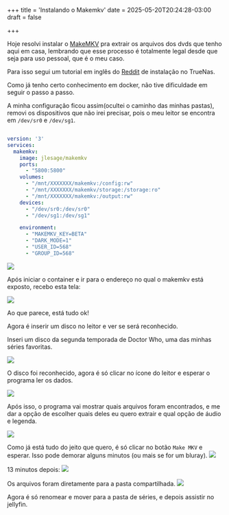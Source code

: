 +++
title = 'Instalando o Makemkv'
date = 2025-05-20T20:24:28-03:00
draft = false

+++

Hoje resolvi instalar o [MakeMKV](https://www.makemkv.com/) pra extrair os arquivos dos dvds que tenho aqui em casa, lembrando que esse processo é totalmente legal desde que seja para uso pessoal, que é o meu caso.

Para isso segui um tutorial em inglês do [Reddit](https://www.reddit.com/r/truenas/comments/1hlrtvp/guide_for_makemkv_installation_on_truenas_scale/) de instalação no TrueNas.

Como já tenho certo conhecimento em docker, não tive dificuldade em seguir o passo a passo.

A minha configuração ficou assim(ocultei o caminho das minhas pastas), removi os dispositivos que não irei precisar, pois o meu leitor se encontra em `/dev/sr0` e `/dev/sg1`.

```yaml

version: '3'
services:
  makemkv:
    image: jlesage/makemkv
    ports:
      - "5800:5800"
    volumes:
      - "/mnt/XXXXXXX/makemkv:/config:rw"
      - "/mnt/XXXXXXX/makemkv/storage:/storage:ro"
      - "/mnt/XXXXXXX/makemkv:/output:rw"
    devices:
      - "/dev/sr0:/dev/sr0"
      - "/dev/sg1:/dev/sg1"

    environment:
      - "MAKEMKV_KEY=BETA"
      - "DARK_MODE=1"
      - "USER_ID=568"
      - "GROUP_ID=568"

```

![](/1.png)

Após iniciar o container e ir para o endereço no qual o makemkv está exposto, recebo esta tela:

![](/2.png)

Ao que parece, está tudo ok!

Agora é inserir um disco no leitor e ver se será reconhecido.

Inseri um disco da segunda temporada de Doctor Who, uma das minhas séries favoritas.

![](/3.png)

O disco foi reconhecido, agora é só clicar no ícone do leitor e esperar o programa ler os dados.

![](/4.png)

Após isso, o programa vai mostrar quais arquivos foram encontrados, e me dar a opção de escolher quais deles eu quero extrair e qual opção de áudio e legenda.

![](/5.png)

Como já está tudo do jeito que quero, é só clicar no botão `Make MKV` e esperar. Isso pode demorar alguns minutos (ou mais  se for um bluray).
![](/6.png)

13 minutos depois:
![](/7.png)

Os arquivos foram diretamente para a pasta compartilhada.
![](/8.png)

Agora é só renomear e mover para a pasta de séries, e depois assistir no jellyfin.
